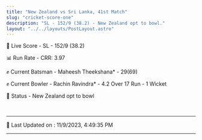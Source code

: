 ```yaml
---
title: "New Zealand vs Sri Lanka, 41st Match"
slug: "cricket-score-one"
description: "SL - 152/9 (38.2) - New Zealand opt to bowl."
layout: "../../layouts/PostLayout.astro"
---
```


🔴 Live Score - SL - 152/9 (38.2)  

📊 Run Rate - CRR: 3.97  

✊ Current Batsman - Maheesh Theekshana* - 29(69)  

✊ Current Bowler - Rachin Ravindra* - 4.2 Over 17 Run - 1 Wicket  

📑 Status - New Zealand opt to bowl

<br />

***

📝 Last Updated on : 11/9/2023, 4:49:35 PM

***

